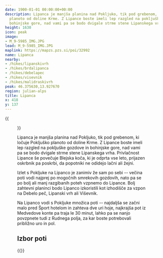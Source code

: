 ```yaml
---
date: 1900-01-01 00:00:00+00:00
description: Lipanca je manjša planina nad Pokljuko, tik pod grebenom, ki ločuje Pokljuško
  planoto od doline Krme. Z Lipance boste imeli lep razgled na pokljuške gozdove in
  bohinjske gore, nad vami pa se bodo dvigale strme stene Lipanskega vrha.
height: 1630
icon: peak
image:
- M_9-5985_IMG.JPG
lead: M_9-5985_IMG.JPG
maplink: https://mapzs.pzs.si/poi/32992
name: Lipanca
nearby:
- /hikes/lipanskivrh
- /hikes/brdalipanca
- /hikes/debelapec
- /hikes/visevnik
- /hikes/malidraskivrh
peak: 46.375630,13.927670
region: julian-alps
title: Lipanca
x: 418
y: 137
---
```

{{<figure src="M_9-5985_IMG.JPG">}}

Lipanca je manjša planina nad Pokljuko, tik pod grebenom, ki ločuje Pokljuško planoto od doline Krme. Z Lipance boste imeli lep razgled na pokljuške gozdove in bohinjske gore, nad vami pa se bodo dvigale strme stene Lipanskega vrha. Privlačnost Lipance še povečuje Blejska koča, ki je odprta vse leto, prijazen oskrbnik pa poskrbi, da popotniki ne odidejo lačni ali žejni.

Izlet s Pokljuke na Lipanco je zanimiv že sam po sebi -- večina poti vodi najprej po mogočnih smrekovih gozdovih, nato pa se po bolj ali manj razgibanih poteh vzpnemo do Lipance. Bolj zahtevni planinci bodo Lipanco izkoristili kot izhodišče za vzpon na Debelo peč, Lipanski vrh ali Viševnik.

Na Lipanco vodi s Pokljuke množica poti -- najdaljša se začni malo pred Šport hotelom in zahteva dve uri hoje, najkrajša pot iz Medvedove konte pa traja le 30 minut, lahko pa se nanjo povzpnete tudi z Rudnega polja, za kar boste potrebovali približno uro in pol.

## Izbor poti

{{<multipath-hike-list>}}
